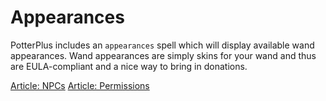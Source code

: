 # Appearances

PotterPlus includes an `appearances` spell which will display available wand appearances. Wand appearances are simply skins for your wand and thus are EULA-compliant and a nice way to bring in donations.

[Article: NPCs](https://tsgrissom.github.io/PotterPlus/NPCs)
[Article: Permissions](https://tsgrissom.github.io/PotterPlus/Permissions)